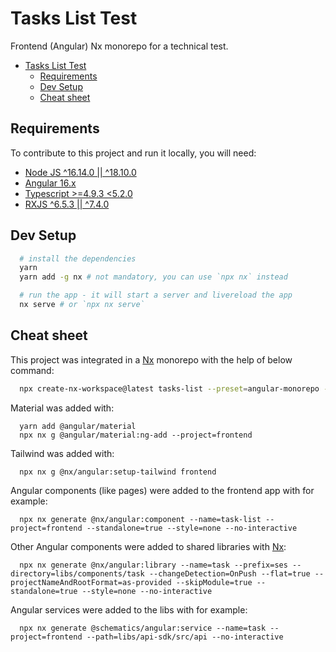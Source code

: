 # Tasks List Test

Frontend (Angular) Nx monorepo for a technical test.

- [Tasks List Test](#tasks-list-test)
  - [Requirements](#requirements)
  - [Dev Setup](#dev-setup)
  - [Cheat sheet](#cheat-sheet)

## Requirements

To contribute to this project and run it locally, you will need:

- [Node JS ^16.14.0 || ^18.10.0](https://nodejs.org/en)
- [Angular 16.x](https://angular.io/guide/versions)
- [Typescript >=4.9.3 <5.2.0](https://www.typescriptlang.org)
- [RXJS ^6.5.3 || ^7.4.0](https://rxjs.dev/)

## Dev Setup

```bash
  # install the dependencies
  yarn
  yarn add -g nx # not mandatory, you can use `npx nx` instead

  # run the app - it will start a server and livereload the app
  nx serve # or `npx nx serve`
```

## Cheat sheet

This project was integrated in a [Nx](https://nx.dev) monorepo with the help of below command:

```bash
  npx create-nx-workspace@latest tasks-list --preset=angular-monorepo --appName=frontend --e2eTestRunner=cypress --interactive=false --routing=true --standaloneApi=true --style=scss --nxCloud=false --packageManager=yarn
```

Material was added with:

```shell
  yarn add @angular/material
  npx nx g @angular/material:ng-add --project=frontend
```

Tailwind was added with:

```shell
  npx nx g @nx/angular:setup-tailwind frontend
```

Angular components (like pages) were added to the frontend app with for example:

```shell
  npx nx generate @nx/angular:component --name=task-list --project=frontend --standalone=true --style=none --no-interactive
```

Other Angular components were added to shared libraries with [Nx](https://nx.dev):

```shell
  npx nx generate @nx/angular:library --name=task --prefix=ses --directory=libs/components/task --changeDetection=OnPush --flat=true --projectNameAndRootFormat=as-provided --skipModule=true --standalone=true --style=none --no-interactive
```

Angular services were added to the libs with for example:

```shell
  npx nx generate @schematics/angular:service --name=task --project=frontend --path=libs/api-sdk/src/api --no-interactive
```

